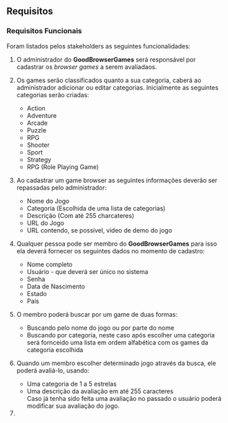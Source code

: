## Requisitos
### Requisitos Funcionais
Foram listados pelos stakeholders as seguintes funcionalidades:  
1. O administrador do **GoodBrowserGames** será responsável por cadastrar os *browser games* a serem avaliadaos.
2. Os games serão classificados quanto a sua categoria, caberá ao administrador adicionar ou editar categorias. Inicialmente as seguintes categorias serão criadas:  
    - Action
    - Adventure
    - Arcade
    - Puzzle
    - RPG
    - Shooter
    - Sport
    - Strategy
    - RPG (Role Playing Game)


 3. Ao cadastrar um game browser as seguintes informações deverão ser repassadas pelo administrador:  
    - Nome do Jogo
    - Categoria (Escolhida de uma lista de categorias)
    - Descrição (Com até 255 charcateres)
    - URL do Jogo
    - URL contendo, se possível, video de demo do jogo


4. Qualquer pessoa pode ser membro do **GoodBrowserGames** para isso ela deverá fornecer os seguintes dados no momento de cadastro:
    - Nome completo
    - Usuário - que deverá ser único no sistema
    - Senha
    - Data de Nascimento
    - Estado
    - País

5. O membro poderá buscar por um game de duas formas:
    - Buscando pelo nome do jogo ou por parte do nome
    - Buscando por categoria, neste caso após escolher uma categoria será fornceido uma lista em ordem alfabética com os games da categoria escolhida

6. Quando um membro escolher determinado jogo através da busca, ele poderá avaliá-lo, usando:
    - Uma categoria de 1 a 5 estrelas
    - Uma descrição da avaliação em até 255 caracteres  
    Caso já tenha sido feita uma avaliação no passado o usuário poderá modificar sua avaliação do jogo.

7.
